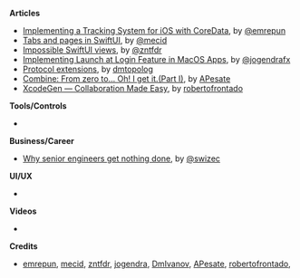 
**Articles**

* [Implementing a Tracking System for iOS with CoreData](https://freeletics.engineering/2020/06/22/ios_tracking_coredata.html), by [@emrepun](https://github.com/emrepun)
* [Tabs and pages in SwiftUI](https://swiftwithmajid.com/2020/09/16/tabs-and-pages-in-swiftui/), by [@mecid](https://twitter.com/mecid)
* [Impossible SwiftUI views](https://fivestars.blog/swiftui/impossible-swiftui-views.html), by [@zntfdr](https://twitter.com/zntfdr)
* [Implementing Launch at Login Feature in MacOS Apps](https://jogendra.dev/implementing-launch-at-login-feature-in-macos-apps), by [@jogendrafx](https://twitter.com/jogendrafx)
* [Protocol extensions](https://dmtopolog.com/protocol-extensions/), by [dmtopolog](https://twitter.com/dmtopolog)
* [Combine: From zero to… Oh! I get it.(Part I)](https://medium.com/dev-jam/combine-from-zero-to-oh-i-get-it-part-i-6aa9ced8e5f), by [APesate](https://github.com/Apesate)
* [XcodeGen — Collaboration Made Easy](https://medium.com/dev-jam/xcodegen-collaboration-made-easy-9d1fdef548de), by [robertofrontado](https://github.com/robertofrontado)

**Tools/Controls**

*

**Business/Career**

* [Why senior engineers get nothing done](https://swizec.com/blog/why-senior-engineers-get-nothing-done/), by [@swizec](https://twitter.com/swizec)

**UI/UX**

*

**Videos**

*

**Credits**

* [emrepun](https://github.com/emrepun), [mecid](https://github.com/mecid), [zntfdr](https://github.com/zntfdr), [jogendra](https://github.com/jogendra), [DmIvanov](https://github.com/DmIvanov), [APesate](https://github.com/apesate), [robertofrontado](https://github.com/robertofrontado), 
